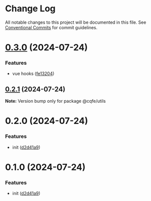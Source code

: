 # Change Log

All notable changes to this project will be documented in this file.
See [Conventional Commits](https://conventionalcommits.org) for commit guidelines.

# [0.3.0](https://github.com/leoDreamer/cqfe/compare/@cqfe/utils@0.2.1...@cqfe/utils@0.3.0) (2024-07-24)


### Features

* vue hooks ([fe13204](https://github.com/leoDreamer/cqfe/commit/fe13204857ae8910efa920dbc4cbcc47321068ae))





## [0.2.1](https://github.com/leoDreamer/cqfe/compare/@cqfe/utils@0.2.0...@cqfe/utils@0.2.1) (2024-07-24)

**Note:** Version bump only for package @cqfe/utils





# 0.2.0 (2024-07-24)


### Features

* init ([d2d41a9](https://github.com/leoDreamer/cqfe/commit/d2d41a966d92444e3f0267f2686bc845e78317d5))





# 0.1.0 (2024-07-24)


### Features

* init ([d2d41a9](https://github.com/leoDreamer/llleo/commit/d2d41a966d92444e3f0267f2686bc845e78317d5))
